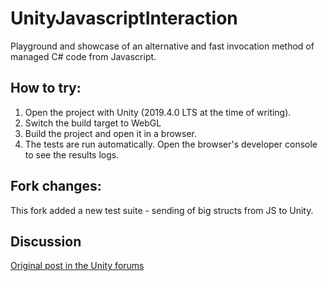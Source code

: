 # UnityJavascriptInteraction
Playground and showcase of an alternative and fast invocation method of managed C# code from Javascript.

## How to try:
1. Open the project with Unity (2019.4.0 LTS at the time of writing).
2. Switch the build target to WebGL
3. Build the project and open it in a browser.
4. The tests are run automatically. Open the browser's developer console to see the results logs.

## Fork changes:
This fork added a new test suite - sending of big structs from JS to Unity.

## Discussion
[Original post in the Unity forums](http://forum.unity3d.com/threads/super-fast-javascript-interaction-on-webgl.382734/)
